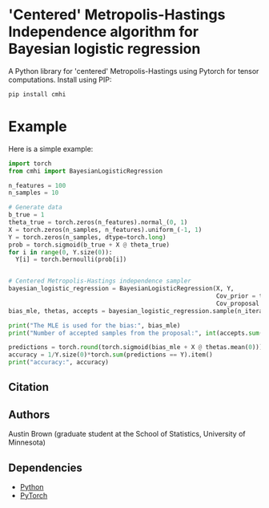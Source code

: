 # 'Centered' Metropolis-Hastings Independence algorithm for Bayesian logistic regression

A Python library for 'centered' Metropolis-Hastings using Pytorch for tensor computations. Install using PIP:

```bash
pip install cmhi
```

# Example

Here is a simple example:

```python
import torch
from cmhi import BayesianLogisticRegression

n_features = 100
n_samples = 10

# Generate data
b_true = 1
theta_true = torch.zeros(n_features).normal_(0, 1)
X = torch.zeros(n_samples, n_features).uniform_(-1, 1)
Y = torch.zeros(n_samples, dtype=torch.long)
prob = torch.sigmoid(b_true + X @ theta_true)
for i in range(0, Y.size(0)):
  Y[i] = torch.bernoulli(prob[i])


# Centered Metropolis-Hastings independence sampler
bayesian_logistic_regression = BayesianLogisticRegression(X, Y,  
                                                          Cov_prior = torch.eye(n_features),
                                                          Cov_proposal = .9 * torch.eye(n_features))
bias_mle, thetas, accepts = bayesian_logistic_regression.sample(n_iterations = 10**4)

print("The MLE is used for the bias:", bias_mle)
print("Number of accepted samples from the proposal:", int(accepts.sum().item()))

predictions = torch.round(torch.sigmoid(bias_mle + X @ thetas.mean(0))).long()
accuracy = 1/Y.size(0)*torch.sum(predictions == Y).item()
print("accuracy:", accuracy)
```

## Citation

## Authors

Austin Brown (graduate student at the School of Statistics, University of Minnesota)

## Dependencies

* [Python](https://www.python.org)
* [PyTorch](http://pytorch.org/)

